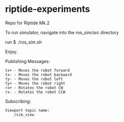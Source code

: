 # riptide-experiments

Repo for Riptide Mk.2

To run simulator, navigate into the ros_sim/src directory

run $ ./ros_sim.sh

Enjoy. 

Publishing Messages:

	tx+ - Moves the robot forward
	tx- - Moves the robot backward
	ty- - Moves the robot left
	ty+ - Moves the robot right
	rx+ - Rotates the robot CW
	rx- - Rotates the robot CCW

Subscribing:

	Viewport topic name:
		/sim_view
